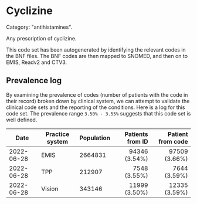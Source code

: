 # Cyclizine

Category: "antihistamines".

Any prescription of cyclizine.

This code set has been autogenerated by identifying the relevant codes in the BNF files. The BNF codes are then mapped to SNOMED, and then on to EMIS, Readv2 and CTV3.

## Prevalence log

By examining the prevalence of codes (number of patients with the code in their record) broken down by clinical system, we can attempt to validate the clinical code sets and the reporting of the conditions. Here is a log for this code set. The prevalence range `3.50% - 3.55%` suggests that this code set is well defined.

| Date       | Practice system | Population | Patients from ID | Patient from code |
| ---------- | --------------- | ---------- | ---------------: | ----------------: |
| 2022-06-28 | EMIS            | 2664831    |    94346 (3.54%) |     97509 (3.66%) |
| 2022-06-28 | TPP             | 212907     |     7548 (3.55%) |      7644 (3.59%) |
| 2022-06-28 | Vision          | 343146     |    11999 (3.50%) |     12335 (3.59%) |
